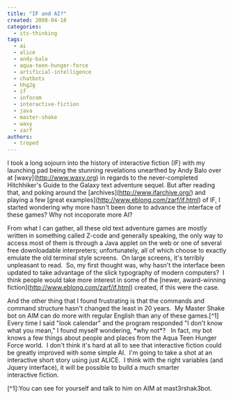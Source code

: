 ```yaml
---
title: "IF and AI?"
created: 2008-04-18
categories: 
  - its-thinking
tags: 
  - ai
  - alice
  - andy-balo
  - aqua-teen-hunger-force
  - artificial-intelligence
  - chatbots
  - hhg2g
  - if
  - infocom
  - interactive-fiction
  - java
  - master-shake
  - waxy
  - zarf
authors: 
  - troped
---
```


I took a long sojourn into the history of interactive fiction (IF) with my launching pad being the stunning revelations unearthed by Andy Balo over at \[waxy\](http://www.waxy.org) in regards to the never-completed Hitchhiker's Guide to the Galaxy text adventure sequel. But after reading that, and poking around the \[archives\](http://www.ifarchive.org/) and playing a few \[great examples\](http://www.eblong.com/zarf/if.html) of IF, I started wondering why more hasn't been done to advance the interface of these games? Why not incoporate more AI?

From what I can gather, all these old text adventure games are mostly written in something called Z-code and generally speaking, the only way to access most of them is through a Java applet on the web or one of several free downloadable interpreters; unfortunately, all of which choose to exactly emulate the old terminal style screens.  On large screens, it's terribly unpleasant to read.  So, my first thought was, why hasn't the interface been updated to take advantage of the slick typography of modern computers?  I think people would take more interest in some of the \[newer, award-winning fiction\](http://www.eblong.com/zarf/if.html) created, if this were the case.

And the other thing that I found frustrating is that the commands and command structure hasn't changed the least in 20 years.  My Master Shake bot on AIM can do more with regular English than any of these games.\[^1\] Every time I said "look calendar" and the program responded "I don't know what you mean," I found myself wondering, \*why not\*?   In fact, my bot knows a few things about people and places from the Aqua Teen Hunger Force world.  I don't think it's hard at all to see that interactive fiction could be greatly improved with some simple AI.  I'm going to take a shot at an interactive short story using just ALICE.  I think with the right variables (and Jquery interface), it will be possible to build a much smarter interactive fiction.

\[^1\]:You can see for yourself and talk to him on AIM at mast3rshak3bot.
